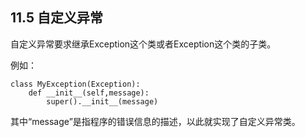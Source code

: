 ## 11.5 自定义异常

自定义异常要求继承Exception这个类或者Exception这个类的子类。  

例如：  

    class MyException(Exception):
        def __init__(self,message):
            super().__init__(message)

其中“message”是指程序的错误信息的描述，以此就实现了自定义异常类。
